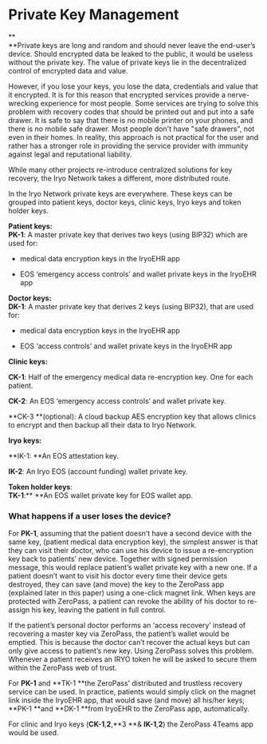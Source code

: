 # **Private Key Management**

**        
**Private keys are long and random and should never leave the end-user’s device. Should encrypted data be leaked to the public, it would be useless without the private key. The value of private keys lie in the decentralized control of encrypted data and value.

However, if you lose your keys, you lose the data, credentials and value that it encrypted. It is for this reason that encrypted services provide a nerve-wrecking experience for most people. Some services are trying to solve this problem with recovery codes that should be printed out and put into a safe drawer. It is safe to say that there is no mobile printer on your phones, and there is no mobile safe drawer. Most people don't have "safe drawers", not even in their homes. In reality, this approach is not practical for the user and rather has a stronger role in providing the service provider with immunity against legal and reputational liability.

While many other projects re-introduce centralized solutions for key recovery, the Iryo Network takes a different, more distributed route.

In the Iryo Network private keys are everywhere. These keys can be grouped into patient keys, doctor keys, clinic keys, Iryo keys and token holder keys.

**Patient keys:**  
**PK-1**: A master private key that derives two keys \(using BIP32\) which are used for:

* medical data encryption keys in the IryoEHR app

* EOS ‘emergency access controls’ and wallet private keys in the IryoEHR app

**Doctor keys:**  
**DK-1**: A master private key that derives 2 keys \(using BIP32\), that are used for:

* medical data encryption keys in the IryoEHR app

* EOS ‘access controls’ and wallet private keys in the IryoEHR app

**Clinic keys:**

**CK-1**: Half of the emergency medical data re-encryption key. One for each patient.

**CK-2**: An EOS ‘emergency access controls’ and wallet private key.

**CK-3 **\(optional\): A cloud backup AES encryption key that allows clinics to encrypt and then backup all their data to Iryo Network.

**Iryo keys:**

**IK-1: **An EOS attestation key.

**IK-2**: An Iryo EOS \(account funding\) wallet private key.

**Token holder keys**:  
**TK-1**:** **An EOS wallet private key for EOS wallet app.

### What happens if a user loses the device?

For **PK-1**, assuming that the patient doesn’t have a second device with the same key, \(patient medical data encryption key\), the simplest answer is that they can visit their doctor, who can use his device to issue a re-encryption key back to patients’ new device. Together with signed permission message, this would replace patient’s wallet private key with a new one. If a patient doesn’t want to visit his doctor every time their device gets destroyed, they can save \(and move\) the key to the ZeroPass app \(explained later in this paper\) using a one-click magnet link. When keys are protected with ZeroPass, a patient can revoke the ability of his doctor to re-assign his key, leaving the patient in full control.

If the patient’s personal doctor performs an ‘access recovery’ instead of recovering a master key via ZeroPass, the patient’s wallet would be emptied. This is because the doctor can’t recover the actual keys but can only give access to patient’s new key. Using ZeroPass solves this problem. Whenever a patient receives an IRYO token he will be asked to secure them within the ZeroPass web of trust.

For **PK-1** and **TK-1 **the ZeroPass’ distributed and trustless recovery service can be used. In practice, patients would simply click on the magnet link inside the IryoEHR app, that would save \(and move\) all his/her keys; **PK-1 **and **DK-1 **from IryoEHR to the ZeroPass app, automatically.

For clinic and Iryo keys \(**CK-1**,**2**,**3 **& **IK-1**,**2**\) the ZeroPass 4Teams app would be used.

